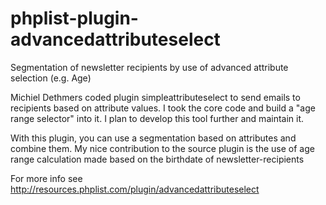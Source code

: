 phplist-plugin-advancedattributeselect
======================================

Segmentation of newsletter recipients by use of advanced attribute selection (e.g. Age)

Michiel Dethmers coded plugin simpleattributeselect to send emails to recipients based on attribute values.
I took the core code and build a "age range selector" into it. 
I plan to develop this tool further and maintain it. 

With this plugin, you can use a segmentation based on attributes and combine them.
My nice contribution to the source plugin is the use of age range calculation made based 
on the birthdate of newsletter-recipients

For more info see http://resources.phplist.com/plugin/advancedattributeselect
